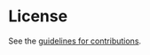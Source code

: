 # License

See the
[guidelines for contributions](https://github.com/Bren2010/draft-subgroups/blob/main/CONTRIBUTING.md).
